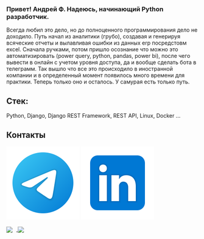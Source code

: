### Привет! Андрей Ф. Надеюсь, начинающий Python разработчик.

Всегда любил это дело, но до полноценного программирования дело не доходило. 
Путь начал из аналитики (грубо), создавая и генерируя всяческие отчеты и вылавливая ошибки из данных erp посредстовм excel. Сначала ручками, потом пришло осознание что можно это автоматизировать (power query, python, pandas, power bi), после чего вывести в онлайн с учетом уровня доступа, да и вообще сделать бота в телеграмм.
Так вышло что все это происходило в иностранной компании и в определенный момент появилось много времени для практики. Теперь только оно и осталось.
У самурая есть только путь.

## Стек: 
Python, Django, Django REST Framework, REST API, Linux, Docker ...

## Контакты
[<img src="./svg/telegram.svg">](https://t.me/and1frsv)
[<img src="./svg/Linkedin.svg">](https://www.linkedin.com/in/and1frsv/)

<div>
<a href="https://github-readme-stats.vercel.app/api?username=and1frsv&hide=contribs&show_icons=true&theme=dark">
  <img  align="center" height="130" style="margin-right: 10px" src="https://github-readme-stats.vercel.app/api?username=themasterid&hide=contribs&show_icons=true&theme=dark" />
</a>
<a href="https://github-readme-stats.vercel.app/api/top-langs/?username=and1frsv&layout=compact&theme=dark">
  <img align="center" height="130" src="https://github-readme-stats.vercel.app/api/top-langs/?username=themasterid&layout=compact&theme=dark" />
</a>
</div>